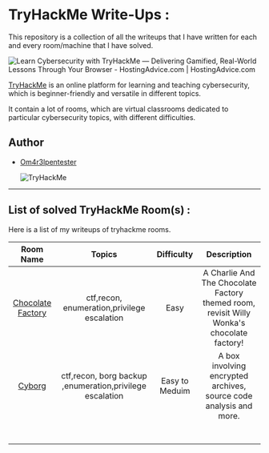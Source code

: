 # TryHackMe Write-Ups :

This repository is a collection of all the writeups that I have written for each and every room/machine that I have solved.

![Learn Cybersecurity with TryHackMe — Delivering Gamified, Real-World  Lessons Through Your Browser - HostingAdvice.com | HostingAdvice.com](https://www.hostingadvice.com/wp-content/uploads/2020/07/HA-TryHackMe.jpg)



[TryHackMe](https://tryhackme.com/) is an online platform for learning and teaching cybersecurity, which is beginner-friendly and versatile in different topics.

It contain a lot of  rooms, which are virtual classrooms dedicated  to particular cybersecurity topics, with different difficulties.

## 

## Author

- [Om4r3lpentester](https://tryhackme.com/p/Om4r3lpentester)

  <img src="https://tryhackme-badges.s3.amazonaws.com/Om4r3lpentester.png" alt="TryHackMe">

  

------



## List of solved TryHackMe Room(s) :

 Here is a list of my writeups of tryhackme rooms.

|                          Room Name                           |                          Topics                          |   Difficulty   |                         Description                          |
| :----------------------------------------------------------: | :------------------------------------------------------: | :------------: | :----------------------------------------------------------: |
| [Chocolate Factory](https://github.com/Itatshi19/TryHackMe_Write-ups/blob/main/Chocolate_Factory/writeup.md) |       ctf,recon, enumeration,privilege escalation        |      Easy      | A Charlie And The Chocolate Factory themed room, revisit Willy Wonka's chocolate factory! |
| [Cyborg](https://github.com/Itatshi19/TryHackMe_Write-ups/blob/main/cyborg/cyborg_writeup.md) | ctf,recon, borg backup ,enumeration,privilege escalation | Easy to Meduim | A box involving encrypted archives, source code analysis and more. |
|                                                              |                                                          |                |                                                              |
|                                                              |                                                          |                |                                                              |
|                                                              |                                                          |                |                                                              |
|                                                              |                                                          |                |                                                              |
|                                                              |                                                          |                |                                                              |
|                                                              |                                                          |                |                                                              |
|                                                              |                                                          |                |                                                              |

